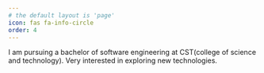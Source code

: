 ```yaml
---
# the default layout is 'page'
icon: fas fa-info-circle
order: 4
---
```


I am pursuing a bachelor of software engineering at CST(college of science and technology). Very interested in exploring new technologies.
